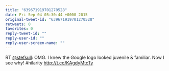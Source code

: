 ```yaml
---
title: "639671919701270528"
date: Fri Sep 04 05:30:44 +0000 2015
original-tweet-id: "639671919701270528"
retweets: 0
favorites: 0
reply-tweet-id: ""
reply-user-id: ""
reply-user-screen-name: ""
---
```

RT <a href="https://twitter.com/stefsull">@stefsull</a>: OMG. I knew the Google logo looked juvenile &amp; familiar. Now I see why! #hilarity http://t.co/KAgdyMtcTy

